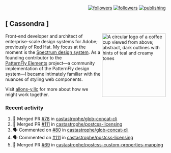 <p align="right"><a rel="me" href="https://front-end.social/@castastrophe">
    <img alt="followers" title="Follow me on Mastodon" src="https://img.shields.io/mastodon/follow/109297102751309835?domain=https%3A%2F%2Ffront-end.social&label=Follow&logo=mastodon&logoColor=white&style=for-the-badge&labelColor=008080&color=006969"/></a>
  <a href="https://codepen.io/castastrophe/">
    <img alt="followers" title="Follow me on CodePen" src="https://img.shields.io/badge/23-1?color=640464&labelColor=7c007c&style=for-the-badge&logo=codepen&label=Follow"/></a>
<a href="https://castastrophe.medium.com/">
    <img alt="publishing" title="View articles on Medium" src="https://img.shields.io/badge/107-1?color=666&labelColor=444&label=subscribe&logo=medium&logoColor=white&style=for-the-badge"/></a>
</p>

## [&nbsp;Cassondra&nbsp;]

<img align="right" src="https://github-production-user-asset-6210df.s3.amazonaws.com/1840295/253016758-ba468774-1cd3-42c2-8f43-947b5eeb5edf.png" height="200" alt="A circular logo of a coffee cup viewed from above; abstract, dark outlines with hints of teal and creamy tones">

Front-end developer and architect of enterprise-scale design systems for Adobe; previously of Red Hat. My focus at the moment is the [Spectrum design system](https://github.com/adobe/spectrum-css). As a founding contributor to the [PatternFly&nbsp;Elements](https://github.com/patternfly/patternfly-elements) project&mdash;a community implementation of the PatternFly design system&mdash;I became intimately familiar with the nuances of styling web components.

Visit [allons-y.llc](http://allons-y.llc/) for more about how we might work together.

### Recent activity

<!--START_SECTION:activity-->
1. 🎉 Merged PR [#78](https://github.com/castastrophe/glob-concat-cli/pull/78) in [castastrophe/glob-concat-cli](https://github.com/castastrophe/glob-concat-cli)
2. 🎉 Merged PR [#111](https://github.com/castastrophe/postcss-licensing/pull/111) in [castastrophe/postcss-licensing](https://github.com/castastrophe/postcss-licensing)
3. 🗣 Commented on [#80](https://github.com/castastrophe/glob-concat-cli/pull/80#issuecomment-2629042258) in [castastrophe/glob-concat-cli](https://github.com/castastrophe/glob-concat-cli)
4. 🗣 Commented on [#111](https://github.com/castastrophe/postcss-licensing/pull/111#issuecomment-2629042050) in [castastrophe/postcss-licensing](https://github.com/castastrophe/postcss-licensing)
5. 🎉 Merged PR [#69](https://github.com/castastrophe/postcss-custom-properties-mapping/pull/69) in [castastrophe/postcss-custom-properties-mapping](https://github.com/castastrophe/postcss-custom-properties-mapping)
<!--END_SECTION:activity-->
